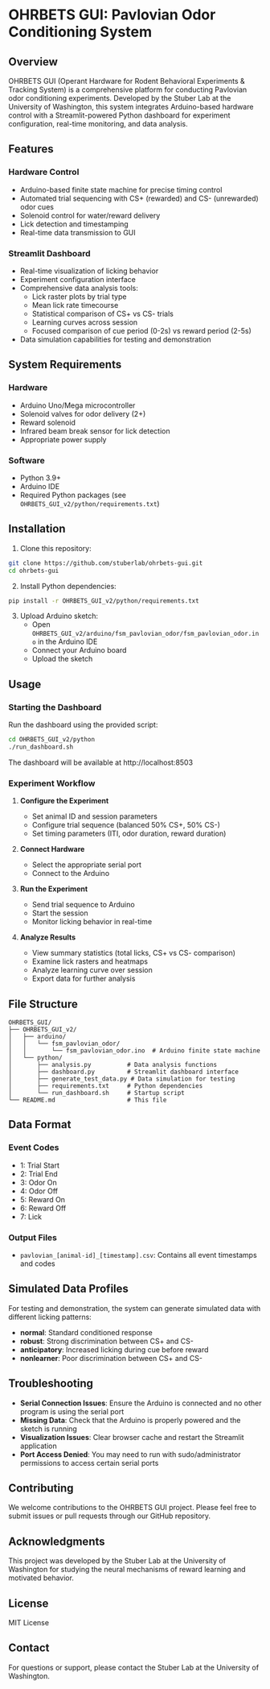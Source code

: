 # OHRBETS GUI: Pavlovian Odor Conditioning System

## Overview

OHRBETS GUI (Operant Hardware for Rodent Behavioral Experiments & Tracking System) is a comprehensive platform for conducting Pavlovian odor conditioning experiments. Developed by the Stuber Lab at the University of Washington, this system integrates Arduino-based hardware control with a Streamlit-powered Python dashboard for experiment configuration, real-time monitoring, and data analysis.

## Features

### Hardware Control
- Arduino-based finite state machine for precise timing control
- Automated trial sequencing with CS+ (rewarded) and CS- (unrewarded) odor cues
- Solenoid control for water/reward delivery
- Lick detection and timestamping
- Real-time data transmission to GUI

### Streamlit Dashboard
- Real-time visualization of licking behavior
- Experiment configuration interface
- Comprehensive data analysis tools:
  - Lick raster plots by trial type
  - Mean lick rate timecourse
  - Statistical comparison of CS+ vs CS- trials
  - Learning curves across session
  - Focused comparison of cue period (0-2s) vs reward period (2-5s)
- Data simulation capabilities for testing and demonstration

## System Requirements

### Hardware
- Arduino Uno/Mega microcontroller
- Solenoid valves for odor delivery (2+)
- Reward solenoid
- Infrared beam break sensor for lick detection
- Appropriate power supply

### Software
- Python 3.9+
- Arduino IDE
- Required Python packages (see `OHRBETS_GUI_v2/python/requirements.txt`)

## Installation

1. Clone this repository:
```bash
git clone https://github.com/stuberlab/ohrbets-gui.git
cd ohrbets-gui
```

2. Install Python dependencies:
```bash
pip install -r OHRBETS_GUI_v2/python/requirements.txt
```

3. Upload Arduino sketch:
   - Open `OHRBETS_GUI_v2/arduino/fsm_pavlovian_odor/fsm_pavlovian_odor.ino` in the Arduino IDE
   - Connect your Arduino board
   - Upload the sketch

## Usage

### Starting the Dashboard

Run the dashboard using the provided script:
```bash
cd OHRBETS_GUI_v2/python
./run_dashboard.sh
```

The dashboard will be available at http://localhost:8503

### Experiment Workflow

1. **Configure the Experiment**
   - Set animal ID and session parameters
   - Configure trial sequence (balanced 50% CS+, 50% CS-)
   - Set timing parameters (ITI, odor duration, reward duration)

2. **Connect Hardware**
   - Select the appropriate serial port
   - Connect to the Arduino

3. **Run the Experiment**
   - Send trial sequence to Arduino
   - Start the session
   - Monitor licking behavior in real-time

4. **Analyze Results**
   - View summary statistics (total licks, CS+ vs CS- comparison)
   - Examine lick rasters and heatmaps
   - Analyze learning curve over session
   - Export data for further analysis

## File Structure

```
OHRBETS_GUI/
├── OHRBETS_GUI_v2/
│   ├── arduino/
│   │   └── fsm_pavlovian_odor/
│   │       └── fsm_pavlovian_odor.ino  # Arduino finite state machine
│   └── python/
│       ├── analysis.py          # Data analysis functions
│       ├── dashboard.py         # Streamlit dashboard interface
│       ├── generate_test_data.py # Data simulation for testing
│       ├── requirements.txt     # Python dependencies
│       └── run_dashboard.sh     # Startup script
└── README.md                    # This file
```

## Data Format

### Event Codes
- 1: Trial Start
- 2: Trial End
- 3: Odor On
- 4: Odor Off
- 5: Reward On
- 6: Reward Off
- 7: Lick

### Output Files
- `pavlovian_[animal-id]_[timestamp].csv`: Contains all event timestamps and codes

## Simulated Data Profiles

For testing and demonstration, the system can generate simulated data with different licking patterns:
- **normal**: Standard conditioned response
- **robust**: Strong discrimination between CS+ and CS-
- **anticipatory**: Increased licking during cue before reward
- **nonlearner**: Poor discrimination between CS+ and CS-

## Troubleshooting

- **Serial Connection Issues**: Ensure the Arduino is connected and no other program is using the serial port
- **Missing Data**: Check that the Arduino is properly powered and the sketch is running
- **Visualization Issues**: Clear browser cache and restart the Streamlit application
- **Port Access Denied**: You may need to run with sudo/administrator permissions to access certain serial ports

## Contributing

We welcome contributions to the OHRBETS GUI project. Please feel free to submit issues or pull requests through our GitHub repository.

## Acknowledgments

This project was developed by the Stuber Lab at the University of Washington for studying the neural mechanisms of reward learning and motivated behavior.

## License

MIT License

## Contact

For questions or support, please contact the Stuber Lab at the University of Washington. 